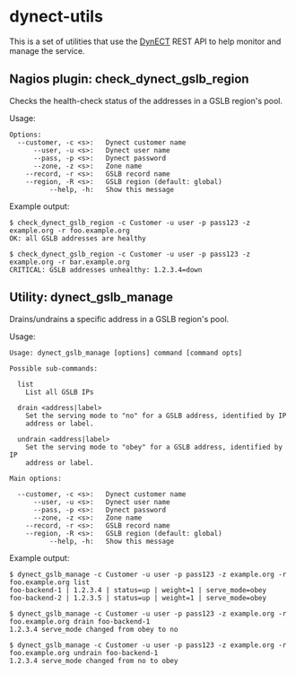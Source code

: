 # dynect-utils

This is a set of utilities that use the
[DynECT](http://dyn.com/dns/dynect-managed-dns/) REST API to help
monitor and manage the service.

## Nagios plugin: check_dynect_gslb_region

Checks the health-check status of the addresses in a GSLB region's pool.

Usage:

    Options:
      --customer, -c <s>:   Dynect customer name
          --user, -u <s>:   Dynect user name
          --pass, -p <s>:   Dynect password
          --zone, -z <s>:   Zone name
        --record, -r <s>:   GSLB record name
        --region, -R <s>:   GSLB region (default: global)
              --help, -h:   Show this message

Example output:

    $ check_dynect_gslb_region -c Customer -u user -p pass123 -z example.org -r foo.example.org
    OK: all GSLB addresses are healthy

    $ check_dynect_gslb_region -c Customer -u user -p pass123 -z example.org -r bar.example.org
    CRITICAL: GSLB addresses unhealthy: 1.2.3.4=down

## Utility: dynect_gslb_manage

Drains/undrains a specific address in a GSLB region's pool.

Usage:

    Usage: dynect_gslb_manage [options] command [command opts]

    Possible sub-commands:

      list
        List all GSLB IPs

      drain <address|label>
        Set the serving mode to "no" for a GSLB address, identified by IP
        address or label.

      undrain <address|label>
        Set the serving mode to "obey" for a GSLB address, identified by IP
        address or label.

    Main options:

      --customer, -c <s>:   Dynect customer name
          --user, -u <s>:   Dynect user name
          --pass, -p <s>:   Dynect password
          --zone, -z <s>:   Zone name
        --record, -r <s>:   GSLB record name
        --region, -R <s>:   GSLB region (default: global)
              --help, -h:   Show this message

Example output:

    $ dynect_gslb_manage -c Customer -u user -p pass123 -z example.org -r foo.example.org list
    foo-backend-1 | 1.2.3.4 | status=up | weight=1 | serve_mode=obey
    foo-backend-2 | 1.2.3.5 | status=up | weight=1 | serve_mode=obey

    $ dynect_gslb_manage -c Customer -u user -p pass123 -z example.org -r foo.example.org drain foo-backend-1
    1.2.3.4 serve_mode changed from obey to no

    $ dynect_gslb_manage -c Customer -u user -p pass123 -z example.org -r foo.example.org undrain foo-backend-1
    1.2.3.4 serve_mode changed from no to obey
